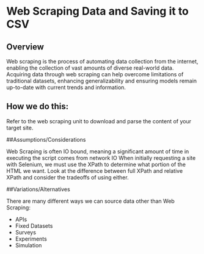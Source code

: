 # Web Scraping Data and Saving it to CSV

## Overview

Web scraping is the process of automating data collection from the internet, enabling the collection of vast amounts of diverse real-world data. Acquiring data through web scraping can help overcome limitations of traditional datasets, enhancing generalizability and ensuring models remain up-to-date with current trends and information.

## How we do this:

Refer to the  web scraping unit to download and parse the content of your target site.

##Assumptions/Considerations

Web Scraping is often IO bound, meaning a significant amount of time in executing the script comes from network IO
When initially requesting a site with Selenium, we must use the XPath to determine what portion of the HTML we want. Look at the difference between full XPath and relative XPath and consider the tradeoffs of using either.

##Variations/Alternatives

There are many different ways we can source data other than Web Scraping:

- APIs 
- Fixed Datasets
- Surveys
- Experiments
- Simulation

